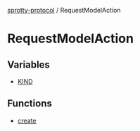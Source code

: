 
[sprotty-protocol](../globals) / RequestModelAction

# RequestModelAction

## Variables

- [KIND](../RequestModelAction.Variable.KIND)

## Functions

- [create](../RequestModelAction.Function.create)
